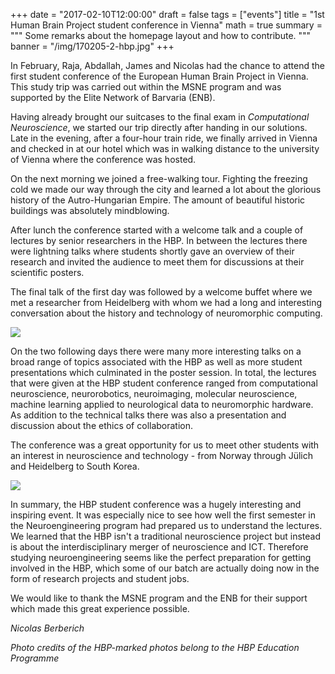 +++
date = "2017-02-10T12:00:00"
draft = false
tags = ["events"]
title = "1st Human Brain Project student conference in Vienna" 
math = true
summary = """
Some remarks about the homepage layout and how to contribute.
"""
banner = "/img/170205-2-hbp.jpg"
+++


In February, Raja, Abdallah, James and Nicolas had the chance to attend the first student conference of the European Human Brain Project in Vienna. This study trip was carried out within the MSNE program and was supported by the Elite Network of Barvaria (ENB). 

Having already brought our suitcases to the final exam in *Computational Neuroscience*, we started our trip directly after handing in our solutions. Late in the evening, after a four-hour train ride, we finally arrived in Vienna and checked in at our hotel which was in walking distance to the university of Vienna where the conference was hosted. 

On the next morning we joined a free-walking tour. Fighting the freezing cold we made our way through the city and learned a lot about the glorious history of the Autro-Hungarian Empire. 
The amount of beautiful historic buildings was absolutely mindblowing. 


After lunch the conference started with a welcome talk and a couple of lectures by senior researchers in the HBP. In between the lectures there were lightning talks where students shortly gave an overview of their research and invited the audience to meet them for discussions at their scientific posters. 

The final talk of the first day was followed by a welcome buffet where we met a researcher from Heidelberg with whom we had a long and interesting conversation about the history and technology of neuromorphic computing.

![](/img/170205-1-hbp.jpg)

On the two following days there were many more interesting talks on a broad range of topics associated with the HBP as well as more student presentations which culminated in the poster session. In total, the lectures that were given at the HBP student conference ranged from computational neuroscience, neurorobotics, neuroimaging, molecular neuroscience, machine learning applied to neurological data to neuromorphic hardware. 
As addition to the technical talks there was also a presentation and discussion about the ethics of collaboration. 

The conference was a great opportunity for us to meet other students with an interest in neuroscience and technology - from Norway through Jülich and Heidelberg to South Korea. 

![](/img/170205-3-hbp.jpg)

In summary, the HBP student conference was a hugely interesting and inspiring event. 
It was especially nice to see how well the first semester in the Neuroengineering program had prepared us to understand the lectures. We learned that the HBP isn't a traditional neuroscience project but instead is about the interdisciplinary merger of neuroscience and ICT. Therefore studying neuroengineering seems like the perfect preparation for getting involved in the HBP, which some of our batch are actually doing now in the form of research projects and student jobs. 


We would like to thank the MSNE program and the ENB for their support which made this great experience possible. 




*Nicolas Berberich*

*Photo credits of the HBP-marked photos belong to the HBP Education Programme*

